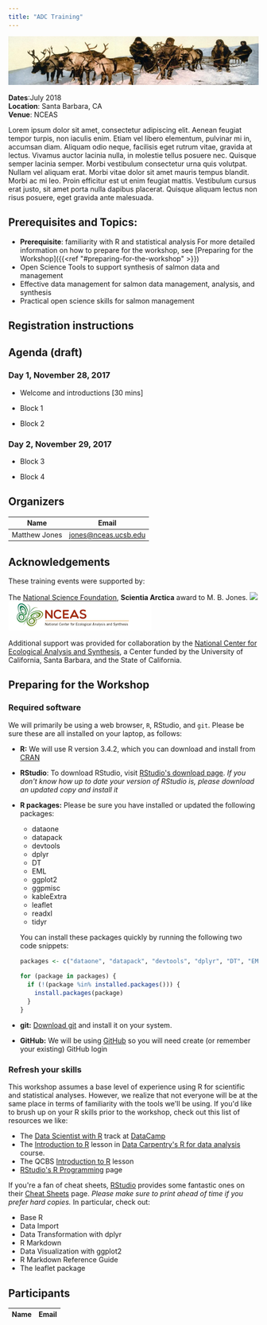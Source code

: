```yaml
---
title: "ADC Training"
---
```


[![adc_banner](/images/detroitpublishingco.jpg)](https://arcticdata.io)

__Dates__:July 2018<br>
__Location__: Santa Barbara, CA<br>
__Venue__: NCEAS

Lorem ipsum dolor sit amet, consectetur adipiscing elit. Aenean feugiat tempor turpis, non iaculis enim. Etiam vel libero elementum, pulvinar mi in, accumsan diam. Aliquam odio neque, facilisis eget rutrum vitae, gravida at lectus. Vivamus auctor lacinia nulla, in molestie tellus posuere nec. Quisque semper lacinia semper. Morbi vestibulum consectetur urna quis volutpat. Nullam vel aliquam erat. Morbi vitae dolor sit amet mauris tempus blandit. Morbi ac mi leo. Proin efficitur est ut enim feugiat mattis. Vestibulum cursus erat justo, sit amet porta nulla dapibus placerat. Quisque aliquam lectus non risus posuere, eget gravida ante malesuada.



## Prerequisites and Topics:

- __Prerequisite__: familiarity with R and statistical analysis
    For more detailed information on how to prepare for the workshop, see [Preparing for the Workshop]({{<ref "#preparing-for-the-workshop" >}})
- Open Science Tools to support synthesis of salmon data and management
- Effective data management for salmon data management, analysis, and synthesis
- Practical open science skills for salmon management

## Registration instructions



## Agenda (draft)

### Day 1, November 28, 2017

- Welcome and introductions [30 mins]
- Block 1
 
        
- Block 2
    

### Day 2, November 29, 2017

- Block 3
    
- Block 4
  

## Organizers

|Name         | Email              |
|-------------|--------------------|
|Matthew Jones| jones@nceas.ucsb.edu |


## Acknowledgements

These training events were supported by:

The [National Science Foundation](https://www.nsf.org), __Scientia Arctica__ award to M. B. Jones.
<img src="/imagesNSF_Logo.jpg" id="moorelogo"/>
<img src="/images/nceas.png" id="nceaslogo"/>

Additional support was provided for collaboration by the [National Center for Ecological Analysis and Synthesis](https://www.nceas.ucsb.edu), a Center funded by the University of California, Santa Barbara, and the State of California.

## Preparing for the Workshop

### Required software

We will primarily be using a web browser, `R`, RStudio, and `git`. Please be sure these are all installed on your laptop, as follows:

- **R:** We will use R version 3.4.2, which you can download and install from [CRAN](https://cran.rstudio.com)

- **RStudio**: To download RStudio, visit [RStudio's download page](https://www.rstudio.com/products/rstudio/download/).
  *If you don't know how up to date your version of RStudio is, please download an updated copy and install it*
    
- **R packages:** Please be sure you have installed or updated the following packages:

    - dataone
    - datapack
    - devtools
    - dplyr
    - DT
    - EML
    - ggplot2
    - ggpmisc
    - kableExtra
    - leaflet
    - readxl
    - tidyr
    
    You can install these packages quickly by running the following two code snippets:

    ```r
    packages <- c("dataone", "datapack", "devtools", "dplyr", "DT", "EML", "ggplot2", "ggpmisc", "kableExtra", "leaflet", "readxl", "tidyr")
    ```
    
    ```r
    for (package in packages) {
      if (!(package %in% installed.packages())) {
        install.packages(package)
      }
    }
    ```

- **git:** [Download git](https://git-scm.com/downloads) and install it on your system.
- **GitHub:** We will be using [GitHub](https://github.com) so you will need create (or remember your existing) GitHub login

### Refresh your skills

This workshop assumes a base level of experience using R for scientific and statistical analyses.
However, we realize that not everyone will be at the same place in terms of familiarity with the tools we'll be using.
If you'd like to brush up on your R skills prior to the workshop, check out this list of resources we like:

- The [Data Scientist with R](https://www.datacamp.com/tracks/data-scientist-with-r) track at [DataCamp](https://www.datacamp.com)
- The [Introduction to R](http://www.datacarpentry.org/R-ecology-lesson/01-intro-to-r.html) lesson in [Data Carpentry's R for data analysis](http://www.datacarpentry.org/R-ecology-lesson/) course.
- The QCBS [Introduction to R](https://qcbs.ca/wiki/r) lesson
- [RStudio's R Programming](https://www.rstudio.com/online-learning/) page

If you're a fan of cheat sheets, [RStudio](https://www.rstudio.com) provides some fantastic ones on their [Cheat Sheets](https://www.rstudio.com/resources/cheatsheets/) page.
*Please make sure to print ahead of time if you prefer hard copies.*
In particular, check out:

* Base R
* Data Import 
* Data Transformation with dplyr 
* R Markdown
* Data Visualization with ggplot2
* R Markdown Reference Guide 
* The leaflet package

## Participants

|Name         | Email              |
|-------------|--------------------|

